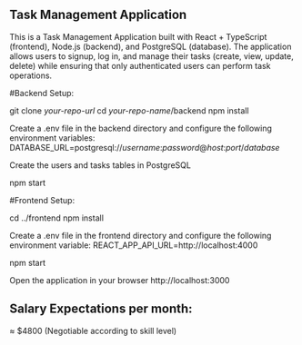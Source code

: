 ## Task Management Application

This is a Task Management Application built with React + TypeScript (frontend), Node.js (backend), and PostgreSQL (database). The application allows users to signup, log in, and manage their tasks (create, view, update, delete) while ensuring that only authenticated users can perform task operations.

#Backend Setup:

git clone _your-repo-url_
cd _your-repo-name_/backend
npm install

Create a .env file in the backend directory and configure the following environment variables:
DATABASE_URL=postgresql://_username_:_password_@_host_:_port_/_database_

Create the users and tasks tables in PostgreSQL

npm start


#Frontend Setup:

cd ../frontend
npm install

Create a .env file in the frontend directory and configure the following environment variable:
REACT_APP_API_URL=http://localhost:4000

npm start


Open the application in your browser http://localhost:3000

## Salary Expectations per month:
≈ $4800 (Negotiable according to skill level)




